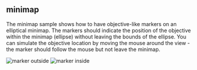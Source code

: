 ## minimap
The minimap sample shows how to have objective-like markers on an elliptical minimap. The markers should indicate the position of the objective within the minimap (ellipse) without leaving the bounds of the ellipse.
You can simulate the objective location by moving the mouse around the view - the marker should follow the mouse but not leave the minimap.

![marker outside](https://github.com/reinhillmann/public/minimap/screenshot1.png "Marker outside")
![marker inside](https://github.com/reinhillmann/public/minimap/screenshot2.png "Marker inside")
